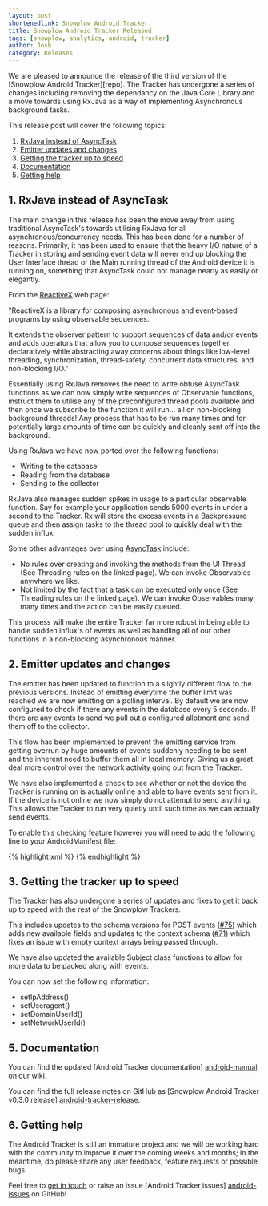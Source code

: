 ```yaml
---
layout: post
shortenedlink: Snowplow Android Tracker
title: Snowplow Android Tracker Released
tags: [snowplow, analytics, android, tracker]
author: Josh
category: Releases
---
```


We are pleased to announce the release of the third version of the [Snowplow Android Tracker][repo]. The Tracker has undergone a series of changes including removing the dependancy on the Java Core Library and a move towards using RxJava as a way of implementing Asynchronous background tasks.

This release post will cover the following topics:

1. [RxJava instead of AsyncTask](/blog/2015/02/09/snowplow-android-tracker-0.3.0-released/#rx-java)
2. [Emitter updates and changes](/blog/2015/02/09/snowplow-android-tracker-0.3.0-released/#emitter-changes)
3. [Getting the tracker up to speed](/blog/2015/02/09/snowplow-android-tracker-0.3.0-released/#getting-up-to-speed)
4. [Documentation](/blog/2015/02/09/snowplow-android-tracker-0.3.0-released/#docs)
5. [Getting help](/blog/2015/02/09/snowplow-android-tracker-0.3.0-released/#help)

<h2><a name="rx-java">1. RxJava instead of AsyncTask</a></h2>

The main change in this release has been the move away from using traditional AsyncTask's towards utilising RxJava for all asynchronous/concurrency needs.  This has been done for a number of reasons. Primarily, it has been used to ensure that the heavy I/O nature of a Tracker in storing and sending event data will never end up blocking the User Interface thread or the Main running thread of the Android device it is running on, something that AsyncTask could not manage nearly as easily or elegantly.

From the [ReactiveX][reactive-x] web page:

"ReactiveX is a library for composing asynchronous and event-based programs by using observable sequences.

It extends the observer pattern to support sequences of data and/or events and adds operators that allow you to compose sequences together declaratively while abstracting away concerns about things like low-level threading, synchronization, thread-safety, concurrent data structures, and non-blocking I/O."

Essentially using RxJava removes the need to write obtuse AsyncTask functions as we can now simply write sequences of Observable functions, instruct them to utilise any of the preconfigured thread pools available and then once we subscribe to the function it will run... all on non-blocking background threads! Any process that has to be run many times and for potentially large amounts of time can be quickly and cleanly sent off into the background.

Using RxJava we have now ported over the following functions:

- Writing to the database
- Reading from the database
- Sending to the collector

RxJava also manages sudden spikes in usage to a particular observable function. Say for example your application sends 5000 events in under a second to the Tracker.  Rx will store the excess events in a Backpressure queue and then assign tasks to the thread pool to quickly deal with the sudden influx.

Some other advantages over using [AsyncTask][async-task] include:

- No rules over creating and invoking the methods from the UI Thread (See Threading rules on the linked page).  We can invoke Observables anywhere we like.
- Not limited by the fact that a task can be executed only once (See Threading rules on the linked page).  We can invoke Observables many many times and the action can be easily queued.

This process will make the entire Tracker far more robust in being able to handle sudden influx's of events as well as handling all of our other functions in a non-blocking asynchronous manner.

<h2><a name="emitter-changes">2. Emitter updates and changes</a></h2>

The emitter has been updated to function to a slightly different flow to the previous versions.  Instead of emitting everytime the buffer limit was reached we are now emitting on a polling interval.  By default we are now configured to check if there any events in the database every 5 seconds.  If there are any events to send we pull out a configured allotment and send them off to the collector.

This flow has been implemented to prevent the emitting service from getting overrun by huge amounts of events suddenly needing to be sent and the inherent need to buffer them all in local memory. Giving us a great deal more control over the network activity going out from the Tracker.

We have also implemented a check to see whether or not the device the Tracker is running on is actually online and able to have events sent from it.  If the device is not online we now simply do not attempt to send anything.  This allows the Tracker to run very quietly until such time as we can actually send events.  

To enable this checking feature however you will need to add the following line to your AndroidManifest file:

{% highlight xml %}
<uses-permission android:name="android.permission.ACCESS_NETWORK_STATE"/>
{% endhighlight %}

<h2><a name="docs">3. Getting the tracker up to speed</a></h2>

The Tracker has also undergone a series of updates and fixes to get it back up to speed with the rest of the Snowplow Trackers.  

This includes updates to the schema versions for POST events ([#75][payload-data]) which adds new available fields and updates to the context schema ([#71][contexts]) which fixes an issue with empty context arrays being passed through.

We have also updated the available Subject class functions to allow for more data to be packed along with events.  

You can now set the following information:

- setIpAddress()
- setUseragent()
- setDomainUserId()
- setNetworkUserId()

<h2><a name="docs">5. Documentation</a></h2>

You can find the updated [Android Tracker documentation] [android-manual] on our wiki.

You can find the full release notes on GitHub as [Snowplow Android Tracker v0.3.0 release] [android-tracker-release].

<h2><a name="help">6. Getting help</a></h2>

The Android Tracker is still an immature project and we will be working hard with the community to improve it over the coming weeks and months; in the meantime, do please share any user feedback, feature requests or possible bugs.

Feel free to [get in touch][talk-to-us] or raise an issue [Android Tracker issues] [android-issues] on GitHub!

[android-repo]: https://github.com/snowplow/snowplow-android-tracker

[reactive-x]: http://reactivex.io/
[async-task]: http://developer.android.com/reference/android/os/AsyncTask.html

[android-setup]: https://github.com/snowplow/snowplow/wiki/Java-Tracker-Setup
[android-manual]: https://github.com/snowplow/snowplow/wiki/Android-Tracker
[android-tracker-release]: https://github.com/snowplow/snowplow-android-tracker/releases/tag/android-0.3.0

[payload-data]: https://github.com/snowplow/iglu-central/issues/75
[contexts]: https://github.com/snowplow/iglu-central/issues/71

[talk-to-us]: https://github.com/snowplow/snowplow/wiki/Talk-to-us
[android-issues]: https://github.com/snowplow/snowplow-android-tracker/issues
